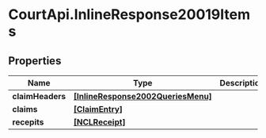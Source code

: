 # CourtApi.InlineResponse20019Items

## Properties
Name | Type | Description | Notes
------------ | ------------- | ------------- | -------------
**claimHeaders** | [**[InlineResponse2002QueriesMenu]**](InlineResponse2002QueriesMenu.md) |  | [optional] 
**claims** | [**[ClaimEntry]**](ClaimEntry.md) |  | [optional] 
**recepits** | [**[NCLReceipt]**](NCLReceipt.md) |  | [optional] 


